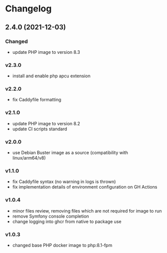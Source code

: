 # Changelog

## 2.4.0 (2021-12-03)
### Changed
- update PHP image to version 8.3

### v2.3.0
- install and enable php apcu extension

### v2.2.0
- fix Caddyfile formatting

### v2.1.0
- update PHP image to version 8.2
- update CI scripts standard

### v2.0.0
- use Debian Buster image as a source (compatibility with linux/arm64/v8)

### v1.1.0
- fix Caddyfile syntax (no warning in logs is thrown)
- fix implementation details of environment configuration on GH Actions

### v1.0.4
- minor files review, removing files which are not required for image to run
- remove Symfony console completion
- change logging into ghcr from native to package use

### v1.0.3
- changed base PHP docker image to php:8.1-fpm
